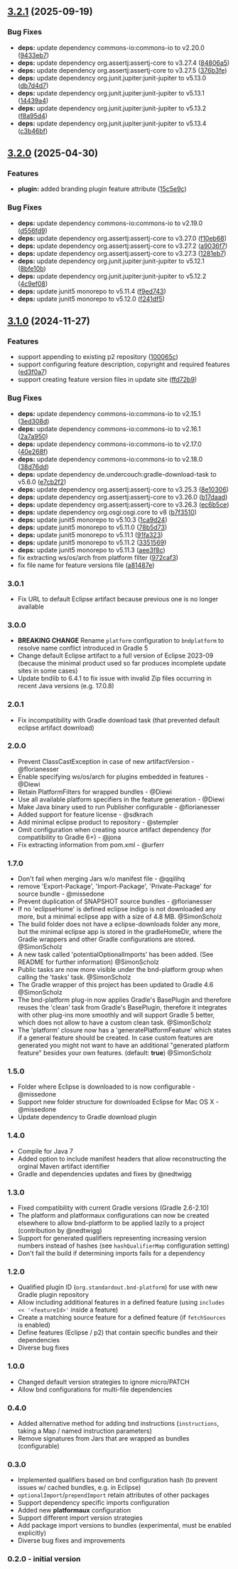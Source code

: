 ## [3.2.1](https://github.com/stempler/bnd-platform/compare/v3.2.0...v3.2.1) (2025-09-19)

### Bug Fixes

* **deps:** update dependency commons-io:commons-io to v2.20.0 ([9433eb7](https://github.com/stempler/bnd-platform/commit/9433eb7a40eb4b9687f80327de70a79d5111092e))
* **deps:** update dependency org.assertj:assertj-core to v3.27.4 ([84806a5](https://github.com/stempler/bnd-platform/commit/84806a575542cf170c490eacd021e974b8daca81))
* **deps:** update dependency org.assertj:assertj-core to v3.27.5 ([376b3fe](https://github.com/stempler/bnd-platform/commit/376b3fe76c8319994559d0f9a0223d6ddbac5ff7))
* **deps:** update dependency org.junit.jupiter:junit-jupiter to v5.13.0 ([db7d4d7](https://github.com/stempler/bnd-platform/commit/db7d4d7007723ad5c5cdbda3ede8f5895672449b))
* **deps:** update dependency org.junit.jupiter:junit-jupiter to v5.13.1 ([14439a4](https://github.com/stempler/bnd-platform/commit/14439a483601d6bd12b14228e802ba416141d1b7))
* **deps:** update dependency org.junit.jupiter:junit-jupiter to v5.13.2 ([f8a95d4](https://github.com/stempler/bnd-platform/commit/f8a95d478eda7a11989045439dd8251dbd7c1e0d))
* **deps:** update dependency org.junit.jupiter:junit-jupiter to v5.13.4 ([c3b46bf](https://github.com/stempler/bnd-platform/commit/c3b46bff8ab2d4396dafaf643f402bf831c3d428))

## [3.2.0](https://github.com/stempler/bnd-platform/compare/v3.1.0...v3.2.0) (2025-04-30)

### Features

* **plugin:** added branding plugin feature attribute ([15c5e9c](https://github.com/stempler/bnd-platform/commit/15c5e9c548a14463ce1a79e20f17e114432fdaeb))

### Bug Fixes

* **deps:** update dependency commons-io:commons-io to v2.19.0 ([d556fd9](https://github.com/stempler/bnd-platform/commit/d556fd91ae68d40202021b3f29e2389d810d57a4))
* **deps:** update dependency org.assertj:assertj-core to v3.27.0 ([f10eb68](https://github.com/stempler/bnd-platform/commit/f10eb68f281ae988faec83fe443de506515dd556))
* **deps:** update dependency org.assertj:assertj-core to v3.27.2 ([a9036f7](https://github.com/stempler/bnd-platform/commit/a9036f7d1ee019db0c4675a445b4f316686f72d3))
* **deps:** update dependency org.assertj:assertj-core to v3.27.3 ([1281eb7](https://github.com/stempler/bnd-platform/commit/1281eb7953dc24811799dad713f7633691f3ed49))
* **deps:** update dependency org.junit.jupiter:junit-jupiter to v5.12.1 ([8bfe10b](https://github.com/stempler/bnd-platform/commit/8bfe10bfed9904b316c0f6cdac32b9f3f2fcf0ac))
* **deps:** update dependency org.junit.jupiter:junit-jupiter to v5.12.2 ([4c9ef08](https://github.com/stempler/bnd-platform/commit/4c9ef0830e8bc7e2f44cc783530f58515abc03e3))
* **deps:** update junit5 monorepo to v5.11.4 ([f9ed743](https://github.com/stempler/bnd-platform/commit/f9ed7433285af86962d61452d05be2ed53e19de5))
* **deps:** update junit5 monorepo to v5.12.0 ([f241df5](https://github.com/stempler/bnd-platform/commit/f241df5141277968e15c4f426167ee3bcb1b1ffe))

## [3.1.0](https://github.com/stempler/bnd-platform/compare/v3.0.1...v3.1.0) (2024-11-27)

### Features

* support appending to existing p2 repository ([100065c](https://github.com/stempler/bnd-platform/commit/100065c059fdb9477cd7ac1459044d5e8dbe2712))
* support configuring feature description, copyright and required features ([ed3f0a7](https://github.com/stempler/bnd-platform/commit/ed3f0a7270d4d9aabb82feafd50b253907168c4a))
* support creating feature version files in update site ([ffd72b9](https://github.com/stempler/bnd-platform/commit/ffd72b9dbd359adaca5469c80abd2bd04413352d))

### Bug Fixes

* **deps:** update dependency commons-io:commons-io to v2.15.1 ([3ed308d](https://github.com/stempler/bnd-platform/commit/3ed308d25f14144d94b924734d34c75d1a014830))
* **deps:** update dependency commons-io:commons-io to v2.16.1 ([2a7a950](https://github.com/stempler/bnd-platform/commit/2a7a950e9d769038708797410ebe19b106d0e38d))
* **deps:** update dependency commons-io:commons-io to v2.17.0 ([40e268f](https://github.com/stempler/bnd-platform/commit/40e268fc424ce4b2fa2e9c0796916455d64be58e))
* **deps:** update dependency commons-io:commons-io to v2.18.0 ([38d76dd](https://github.com/stempler/bnd-platform/commit/38d76ddd93882d4652b65927955c5e11e5a49e65))
* **deps:** update dependency de.undercouch:gradle-download-task to v5.6.0 ([e7cb2f2](https://github.com/stempler/bnd-platform/commit/e7cb2f2a995ff57890c31254c82bf0b26a485f7b))
* **deps:** update dependency org.assertj:assertj-core to v3.25.3 ([8e10306](https://github.com/stempler/bnd-platform/commit/8e10306cf0a432761b8a2897f50da92b14a17cba))
* **deps:** update dependency org.assertj:assertj-core to v3.26.0 ([b17daad](https://github.com/stempler/bnd-platform/commit/b17daad6d176c848837ba6601bfee2e867b103fe))
* **deps:** update dependency org.assertj:assertj-core to v3.26.3 ([ec6b5ce](https://github.com/stempler/bnd-platform/commit/ec6b5ceaca5c8ada39b0f11028e38a40163703e8))
* **deps:** update dependency org.osgi:osgi.core to v8 ([b7f3510](https://github.com/stempler/bnd-platform/commit/b7f3510bdc06e90676515ad73c9d09c3d5b4429e))
* **deps:** update junit5 monorepo to v5.10.3 ([1ca9d24](https://github.com/stempler/bnd-platform/commit/1ca9d242ef06e487489b3b9a0927698831876bb6))
* **deps:** update junit5 monorepo to v5.11.0 ([78b5d73](https://github.com/stempler/bnd-platform/commit/78b5d73474ef24d8f13e8e60bbc3f90cecdfe178))
* **deps:** update junit5 monorepo to v5.11.1 ([91fa323](https://github.com/stempler/bnd-platform/commit/91fa3238ef2140b8e13b461754bc8ab09dffe7b1))
* **deps:** update junit5 monorepo to v5.11.2 ([3351569](https://github.com/stempler/bnd-platform/commit/3351569a66e15906db1be470e6e51be022fed4cd))
* **deps:** update junit5 monorepo to v5.11.3 ([aee3f8c](https://github.com/stempler/bnd-platform/commit/aee3f8c66da0a0eabd6161b7de81b8226cfbff18))
* fix extracting ws/os/arch from platform filter ([972caf3](https://github.com/stempler/bnd-platform/commit/972caf33b4a4daf33af71d3804c84a9a0ca4fc61))
* fix file name for feature versions file ([a81487e](https://github.com/stempler/bnd-platform/commit/a81487eabcbf73f53685306b3447f58e46268b09))

### 3.0.1

 - Fix URL to default Eclipse artifact because previous one is no longer available

### 3.0.0

 - **BREAKING CHANGE** Rename `platform` configuration to `bndplatform` to resolve name conflict introduced in Gradle 5
 - Change default Eclipse artifact to a full version of Eclipse 2023-09 (because the minimal product used so far produces incomplete update sites in some cases)
 - Update bndlib to 6.4.1 to fix issue with invalid Zip files occurring in recent Java versions (e.g. 17.0.8)

### 2.0.1

 - Fix incompatibility with Gradle download task (that prevented default eclipse artifact download)

### 2.0.0

 - Prevent ClassCastException in case of new artifactVersion - @florianesser
 - Enable specifying ws/os/arch for plugins embedded in features - @Diewi
 - Retain PlatformFilters for wrapped bundles - @Diewi
 - Use all available platform specifiers in the feature generation - @Diewi
 - Make Java binary used to run Publisher configurable - @florianesser
 - Added support for feature license - @sdkrach
 - Add minimal eclipse product to repository - @stempler
 - Omit configuration when creating source artifact dependency (for compatibility to Gradle 6+) - @jona
 - Fix extracting information from pom.xml - @urferr


### 1.7.0

 - Don't fail when merging Jars w/o manifest file - @qqilihq
 - remove 'Export-Package', 'Import-Package', 'Private-Package' for source bundle - @missedone
 - Prevent duplication of SNAPSHOT source bundles - @florianesser
 - If no 'eclipseHome' is defined eclipse indigo is not downloaded any more, but a minimal eclipse app with a size of 4.8 MB. @SimonScholz
 - The build folder does not have a eclipse-downloads folder any more, but the minimal eclipse app is stored in the gradleHomeDir, where the Gradle wrappers and other Gradle configurations are stored. @SimonScholz
 - A new task called 'potentialOptionalImports' has been added. (See README for further information) @SimonScholz
 - Public tasks are now more visible under the bnd-platform group when calling the 'tasks' task. @SimonScholz
 - The Gradle wrapper of this project has been updated to Gradle 4.6 @SimonScholz
 - The bnd-platform plug-in now applies Gradle's BasePlugin and therefore reuses the 'clean' task from Gradle's BasePlugin, therefore it integrates with other plug-ins more smoothly and will support Gradle 5 better, which does not allow to have a custom clean task. @SimonScholz
 - The 'platform' closure now has a 'generatePlatformFeature' which states if a general feature should be created. In case custom features are generated you might not want to have an additional "generated platform feature" besides your own features. (default: **true**) @SimonScholz


### 1.5.0

 - Folder where Eclipse is downloaded to is now configurable - @missedone
 - Support new folder structure for downloaded Eclipse for Mac OS X - @missedone
 - Update dependency to Gradle download plugin

### 1.4.0

 - Compile for Java 7
 - Added option to include manifest headers that allow reconstructing the orginal Maven artifact identifier
 - Gradle and dependencies updates and fixes by @nedtwigg

### 1.3.0

 - Fixed compatibility with current Gradle versions (Gradle 2.6-2.10)
 - The platform and platformaux configurations can now be created elsewhere to allow bnd-platform to be applied lazily to a project (contribution by @nedtwigg)
 - Support for generated qualifiers representing increasing version numbers instead of hashes (see `hashQualifierMap` configuration setting)
 - Don't fail the build if determining imports fails for a dependency

### 1.2.0

 - Qualified plugin ID (`org.standardout.bnd-platform`) for use with new Gradle plugin repository
 - Allow including additional features in a defined feature (using `includes << '<featureId>'` inside a feature)
 - Create a matching source feature for a defined feature (if `fetchSources` is enabled)
 - Define features (Eclipse / p2) that contain specific bundles and their dependencies
 - Diverse bug fixes

### 1.0.0

 - Changed default version strategies to ignore micro/PATCH
 - Allow bnd configurations for multi-file dependencies

### 0.4.0

 - Added alternative method for adding bnd instructions (`instructions`, taking a Map / named instruction parameters)
 - Remove signatures from Jars that are wrapped as bundles (configurable)

### 0.3.0

 - Implemented qualifiers based on bnd configuration hash (to prevent issues w/ cached bundles, e.g. in Eclipse)
 - `optionalImport`/`prependImport` retain attributes of other packages
 - Support dependency specific imports configuration
 - Added new **platformaux** configuration
 - Support different import version strategies
 - Add package import versions to bundles (experimental, must be enabled explicitly)
 - Diverse bug fixes and improvements

### 0.2.0 - initial version
